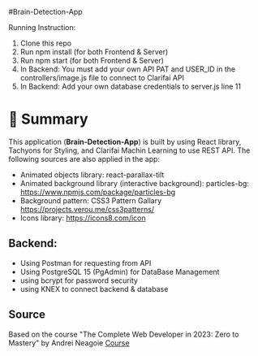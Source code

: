 #Brain-Detection-App

Running Instruction:
1. Clone this repo 
2. Run npm install (for both Frontend & Server)
3. Run npm start (for both Frontend & Server)
4. In Backend: You must add your own API PAT and USER_ID in the controllers/image.js file to connect to Clarifai API
5. In Backend: Add your own database credentials to server.js line 11

# 📣 **Summary**

This application (**Brain-Detection-App**) is built by using React library, Tachyons for Styling, and Clarifai Machin Learning to use REST API. 
The following sources are also applied in the app:
- Animated objects library: react-parallax-tilt
- Animated background library (interactive background): particles-bg: https://www.npmjs.com/package/particles-bg
- Background pattern: CSS3 Pattern Gallary https://projects.verou.me/css3patterns/ 
- Icons library: https://icons8.com/icon

## Backend:
- Using Postman for requesting from API
- Using PostgreSQL 15 (PgAdmin) for DataBase Management
- using bcrypt for password security
- using KNEX to connect backend & database

## Source

Based on the course "The Complete Web Developer in 2023: Zero to Mastery" by Andrei Neagoie  [Course](https://www.udemy.com/course/the-complete-web-developer-zero-to-mastery/)


